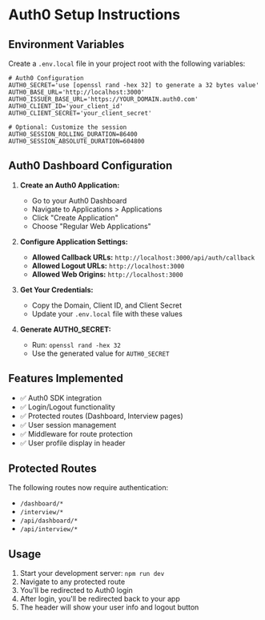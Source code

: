 # Auth0 Setup Instructions

## Environment Variables

Create a `.env.local` file in your project root with the following variables:

```env
# Auth0 Configuration
AUTH0_SECRET='use [openssl rand -hex 32] to generate a 32 bytes value'
AUTH0_BASE_URL='http://localhost:3000'
AUTH0_ISSUER_BASE_URL='https://YOUR_DOMAIN.auth0.com'
AUTH0_CLIENT_ID='your_client_id'
AUTH0_CLIENT_SECRET='your_client_secret'

# Optional: Customize the session
AUTH0_SESSION_ROLLING_DURATION=86400
AUTH0_SESSION_ABSOLUTE_DURATION=604800
```

## Auth0 Dashboard Configuration

1. **Create an Auth0 Application:**
   - Go to your Auth0 Dashboard
   - Navigate to Applications > Applications
   - Click "Create Application"
   - Choose "Regular Web Applications"

2. **Configure Application Settings:**
   - **Allowed Callback URLs:** `http://localhost:3000/api/auth/callback`
   - **Allowed Logout URLs:** `http://localhost:3000`
   - **Allowed Web Origins:** `http://localhost:3000`

3. **Get Your Credentials:**
   - Copy the Domain, Client ID, and Client Secret
   - Update your `.env.local` file with these values

4. **Generate AUTH0_SECRET:**
   - Run: `openssl rand -hex 32`
   - Use the generated value for `AUTH0_SECRET`

## Features Implemented

- ✅ Auth0 SDK integration
- ✅ Login/Logout functionality
- ✅ Protected routes (Dashboard, Interview pages)
- ✅ User session management
- ✅ Middleware for route protection
- ✅ User profile display in header

## Protected Routes

The following routes now require authentication:
- `/dashboard/*`
- `/interview/*`
- `/api/dashboard/*`
- `/api/interview/*`

## Usage

1. Start your development server: `npm run dev`
2. Navigate to any protected route
3. You'll be redirected to Auth0 login
4. After login, you'll be redirected back to your app
5. The header will show your user info and logout button
